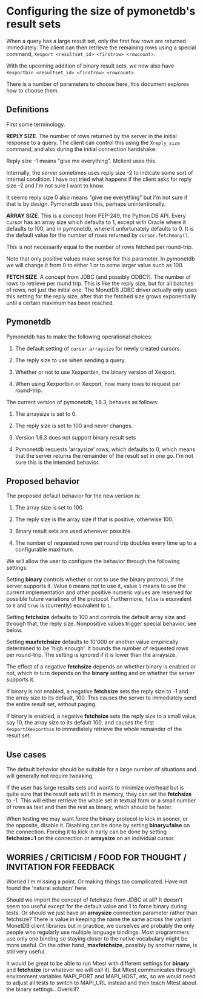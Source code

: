 Configuring the size of pymonetdb's result sets
===============================================

When a query has a large result set, only the first few rows are returned
immediately. The client can then retrieve the remaining rows using a special
command, `Xexport <resultset_id> <firstrow> <rowcount>`.

With the upcoming addition of binary result sets, we now also have `Xexportbin
<resultset_id> <firstrow> <rowcount>`.

There is a number of parameters to choose here, this document explores how to
choose them.


Definitions
-----------

First some terminology.

**REPLY SIZE**. The number of rows returned by the server in the initial
response to a query. The client can control this using the `Xreply_size`
command, and also during the initial connection handshake.

Reply size -1 means "give me everything". Mclient uses this.

Internally, the server sometimes uses reply size -2 to indicate some sort of
internal condition. I have not tried what happens if the client asks for reply
size -2 and I'm not sure I want to know.

It seems reply size 0 also means "give me everything" but I'm not sure if that
is by design. Pymonetdb uses this, perhaps unintentionally.

**ARRAY SIZE**. This is a concept from PEP-249, the Python DB API. Every cursor
has an array size which defaults to 1, except with Oracle where it defaults to
100, and in pymonetdb, where it unfortunately defaults to 0. It is the default
value for the number of rows returned by `cursor.fetchmany()`.

This is not necessarily equal to the number of rows fetched per round-trip.

Note that only positive values make sense for this parameter. In pymonetdb we
will change it from 0 to either 1 or to some larger value such as 100.

**FETCH SIZE**. A concept from JDBC (and possibly ODBC?). The number of rows to
retrieve per round trip. This is like the reply size, but for all batches of
rows, not just the initial one.  The MonetDB JDBC driver actually only uses this
setting for the reply size, after that the fetched size grows exponentially
until a certain maximum has been reached.


Pymonetdb
---------

Pymonetdb has to make the following operational choices:

1. The default setting of `cursor.arraysize` for newly created cursors.

2. The reply size to use when sending a query.

3. Whether or not to use Xexportbin, the binary version of Xexport.

4. When using Xexportbin or Xexport, how many rows to request per round-trip.


The current version of pymonetdb, 1.6.3, behaves as follows:

1. The arraysize is set to 0.

2. The reply size is set to 100 and never changes.

3. Version 1.6.3 does not support binary result sets

4. Pymonetdb requests 'arraysize' rows, which defaults to 0, which means that
   the server returns the remainder of the result set in one go. I'm not sure
   this is the intended behavior.


Proposed behavior
-----------------

The proposed default behavior for the new version is:

1. The array size is set to 100.

2. The reply size is the array size if that is positive, otherwise 100.

3. Binary result sets are used whenever possible.

4. The number of requested rows per round trip doubles every time up to a
   configurable maximum.

We will allow the user to configure the behavior through the following settings:

Setting **binary** controls whether or not to use the binary protocol, if the
server supports it. Value `0` means not to use it, value `1` means to use the
current implementation and other positive numeric values are reserved for
possible future variations of the protocol. Furthermore, `false` is equivalent
to `0` and `true` is (currently) equivalent to `1`.

Setting **fetchsize** defaults to 100 and controls the default array size and
through that, the reply size. Nonpositive values trigger special behavior, see
below.

Setting **maxfetchsize** defaults to 10'000 or another value empirically
determined to be 'high enough'. It bounds the number of requested rows per
round-trip. The setting is ignored if it is lower than the arraysize.

The effect of a negative **fetchsize** depends on whether binary is enabled or
not, which in turn depends on the **binary** setting and on whether the server
supports it.

If binary is not enabled, a negative **fetchsize** sets the reply size to -1 and
the array size to its default, 100. This causes the server to immediately send
the entire result set, without paging.

If binary is enabled, a negative **fetchsize** sets the reply size to a small
value, say 10, the array size to its default 100, and causes the first
`Xexport`/`Xexportbin` to immediately retrieve the whole remainder of the result
set.


Use cases
---------

The default behavior should be suitable for a large number of situations
and will generally not require tweaking.

If the user has large results sets and wants to minimize overhead but is quite
sure that the result sets will fit in memory, they can set the **fetchsize** to
-1. This will either retrieve the whole set in textual form or a small number of
rows as text and then the rest as binary, which should be faster.

When testing we may want force the binary protocol to kick in sooner, or the
opposite, disable it. Disabling can be done by setting **binary=false** on the
connection. Forcing it to kick in early can be done by setting **fetchsize=1**
on the connection or **arraysize** on an individual cursor.


WORRIES / CRITICISM / FOOD FOR THOUGHT / INVITATION FOR FEEDBACK
----------------------------------------------------------------

Worried I'm missing a point. Or making things too complicated.  Have not found
the 'natural solution' here.

Should we import the concept of fetchsize from JDBC at all?  It doesn't seem too
useful except for the default value and 1 to force binary during tests. Or
should we just have an **arraysize** connection parameter rather than fetchsize?
There is value in keeping the name the same across the variant MonetDB client
libraries but in practice, we ourselves are probably the only people who
regularly use multiple language bindings. Most programmers use only one binding
so staying closer to the native vocabulary might be more useful. On the other
hand, **maxfetchsize**, possibly by another name, is still very useful.

It would be great to be able to run Mtest with different settings for **binary**
and **fetchsize** (or whatever we will call it). But Mtest communicates through
environment variables MAPI_PORT and MAPI_HOST, etc, so we would need to adjust
all tests to switch to MAPI_URL instead and then teach Mtest about the binary
settings.. Overkill?

